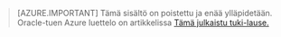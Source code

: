 > [AZURE.IMPORTANT]  Tämä sisältö on poistettu ja enää ylläpidetään.  Oracle-tuen Azure luettelo on artikkelissa [Tämä julkaistu tuki-lause.](http://www.oracle.com/technetwork/topics/cloud/faq-1963009.html#support)